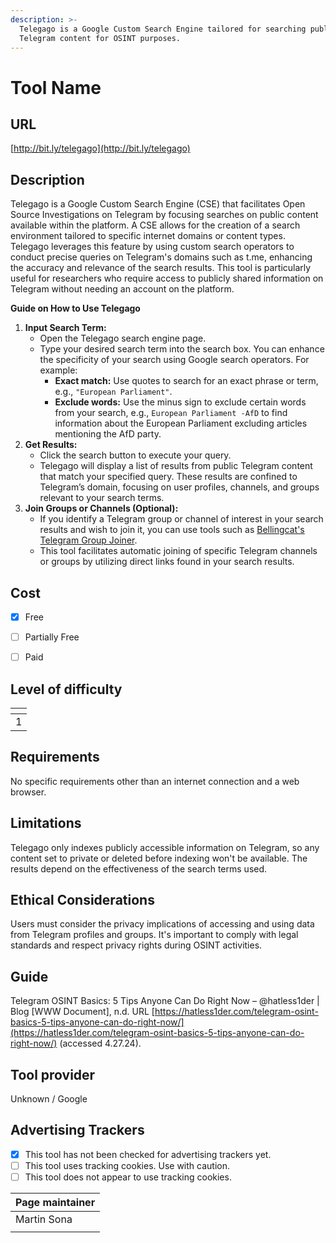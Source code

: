 ```yaml
---
description: >-
  Telegago is a Google Custom Search Engine tailored for searching public
  Telegram content for OSINT purposes.
---
```


# Tool Name

## URL

[http://bit.ly/telegago](http://bit.ly/telegago)

## Description

Telegago is a Google Custom Search Engine (CSE) that facilitates Open Source Investigations on Telegram by focusing searches on public content available within the platform. A CSE allows for the creation of a search environment tailored to specific internet domains or content types. Telegago leverages this feature by using custom search operators to conduct precise queries on Telegram's domains such as t.me, enhancing the accuracy and relevance of the search results. This tool is particularly useful for researchers who require access to publicly shared information on Telegram without needing an account on the platform.

**Guide on How to Use Telegago**

1. **Input Search Term:**
   * Open the Telegago search engine page.
   * Type your desired search term into the search box. You can enhance the specificity of your search using Google search operators. For example:
     * **Exact match:** Use quotes to search for an exact phrase or term, e.g., `"European Parliament"`.
     * **Exclude words:** Use the minus sign to exclude certain words from your search, e.g., `European Parliament -AfD` to find information about the European Parliament excluding articles mentioning the AfD party.&#x20;
2. **Get Results:**
   * Click the search button to execute your query.
   * Telegago will display a list of results from public Telegram content that match your specified query. These results are confined to Telegram’s domain, focusing on user profiles, channels, and groups relevant to your search terms.
3. **Join Groups or Channels (Optional):**
   * If you identify a Telegram group or channel of interest in your search results and wish to join it, you can use tools such as [Bellingcat's Telegram Group Joiner](https://github.com/bellingcat/telegram-group-joiner).
   * This tool facilitates automatic joining of specific Telegram channels or groups by utilizing direct links found in your search results.

## Cost

* [x] Free
* [ ] Partially Free
* [ ] Paid



## Level of difficulty

<table><thead><tr><th data-type="rating" data-max="5"></th></tr></thead><tbody><tr><td>1</td></tr></tbody></table>

## Requirements

No specific requirements other than an internet connection and a web browser.

## Limitations

Telegago only indexes publicly accessible information on Telegram, so any content set to private or deleted before indexing won't be available. The results depend on the effectiveness of the search terms used.

## Ethical Considerations

Users must consider the privacy implications of accessing and using data from Telegram profiles and groups. It's important to comply with legal standards and respect privacy rights during OSINT activities.

## Guide

Telegram OSINT Basics: 5 Tips Anyone Can Do Right Now – @hatless1der | Blog \[WWW Document], n.d. URL [https://hatless1der.com/telegram-osint-basics-5-tips-anyone-can-do-right-now/](https://hatless1der.com/telegram-osint-basics-5-tips-anyone-can-do-right-now/) (accessed 4.27.24).

## Tool provider

Unknown / Google

## Advertising Trackers

* [x] This tool has not been checked for advertising trackers yet.
* [ ] This tool uses tracking cookies. Use with caution.
* [ ] This tool does not appear to use tracking cookies.

| Page maintainer |
| --------------- |
| Martin Sona     |
|                 |

